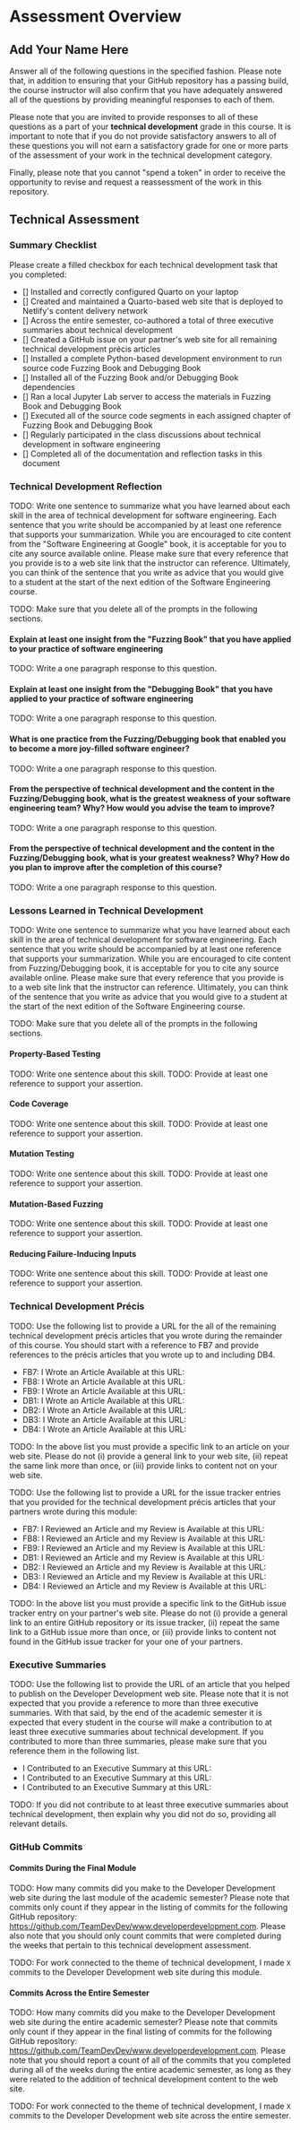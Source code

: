 # Assessment Overview

## Add Your Name Here

Answer all of the following questions in the specified fashion. Please
note that, in addition to ensuring that your GitHub repository has a passing
build, the course instructor will also confirm that you have adequately answered
all of the questions by providing meaningful responses to each of them.

Please note that you are invited to provide responses to all of these
questions as a part of your **technical development** grade in this course.
It is important to note that if you do not provide satisfactory answers to all
of these questions you will not earn a satisfactory grade for one or more parts
of the assessment of your work in the technical development category.

Finally, please note that you cannot "spend a token" in order to receive the
opportunity to revise and request a reassessment of the work in this repository.

## Technical Assessment

### Summary Checklist

Please create a filled checkbox for each technical development task that you completed:

- [] Installed and correctly configured Quarto on your laptop
- [] Created and maintained a Quarto-based web site that is deployed to Netlify's content delivery network
- [] Across the entire semester, co-authored a total of three executive summaries about technical development
- [] Created a GitHub issue on your partner's web site for all remaining technical development précis articles
- [] Installed a complete Python-based development environment to run source code Fuzzing Book and Debugging Book
- [] Installed all of the Fuzzing Book and/or Debugging Book dependencies
- [] Ran a local Jupyter Lab server to access the materials in Fuzzing Book and Debugging Book
- [] Executed all of the source code segments in each assigned chapter of Fuzzing Book and Debugging Book
- [] Regularly participated in the class discussions about technical development in software engineering
- [] Completed all of the documentation and reflection tasks in this document

### Technical Development Reflection

TODO: Write one sentence to summarize what you have learned about each skill in
the area of technical development for software engineering. Each sentence
that you write should be accompanied by at least one reference that supports
your summarization. While you are encouraged to cite content from the "Software
Engineering at Google" book, it is acceptable for you to cite any source
available online. Please make sure that every reference that you provide is to a
web site link that the instructor can reference. Ultimately, you can think of
the sentence that you write as advice that you would give to a student at the
start of the next edition of the Software Engineering course.

TODO: Make sure that you delete all of the prompts in the following sections.

#### Explain at least one insight from the "Fuzzing Book" that you have applied to your practice of software engineering

TODO: Write a one paragraph response to this question.

#### Explain at least one insight from the "Debugging Book" that you have applied to your practice of software engineering

TODO: Write a one paragraph response to this question.

#### What is one practice from the Fuzzing/Debugging book that enabled you to become a more joy-filled software engineer?

TODO: Write a one paragraph response to this question.

#### From the perspective of technical development and the content in the Fuzzing/Debugging book, what is the greatest weakness of your software engineering team? Why? How would you advise the team to improve?

TODO: Write a one paragraph response to this question.

#### From the perspective of technical development and the content in the Fuzzing/Debugging book, what is your greatest weakness? Why? How do you plan to improve after the completion of this course?

TODO: Write a one paragraph response to this question.

### Lessons Learned in Technical Development

TODO: Write one sentence to summarize what you have learned about each skill in
the area of technical development for software engineering. Each sentence that
you write should be accompanied by at least one reference that supports your
summarization. While you are encouraged to cite content from Fuzzing/Debugging
book, it is acceptable for you to cite any source available online. Please make
sure that every reference that you provide is to a web site link that the
instructor can reference. Ultimately, you can think of the sentence that you
write as advice that you would give to a student at the start of the next
edition of the Software Engineering course.

TODO: Make sure that you delete all of the prompts in the following sections.

#### Property-Based Testing

TODO: Write one sentence about this skill.
TODO: Provide at least one reference to support your assertion.

#### Code Coverage

TODO: Write one sentence about this skill.
TODO: Provide at least one reference to support your assertion.

#### Mutation Testing

TODO: Write one sentence about this skill.
TODO: Provide at least one reference to support your assertion.

#### Mutation-Based Fuzzing

TODO: Write one sentence about this skill.
TODO: Provide at least one reference to support your assertion.

#### Reducing Failure-Inducing Inputs

TODO: Write one sentence about this skill.
TODO: Provide at least one reference to support your assertion.

### Technical Development Précis

TODO: Use the following list to provide a URL for the all of the remaining
technical development précis articles that you wrote during the remainder of
this course. You should start with a reference to FB7 and provide references to
the précis articles that you wrote up to and including DB4.

- FB7: I Wrote an Article Available at this URL:
- FB8: I Wrote an Article Available at this URL:
- FB9: I Wrote an Article Available at this URL:
- DB1: I Wrote an Article Available at this URL:
- DB2: I Wrote an Article Available at this URL:
- DB3: I Wrote an Article Available at this URL:
- DB4: I Wrote an Article Available at this URL:

TODO: In the above list you must provide a specific link to an article on your
web site. Please do not (i) provide a general link to your web site, (ii) repeat
the same link more than once, or (iii) provide links to content not on your web
site.

TODO: Use the following list to provide a URL for the issue tracker entries that you
provided for the technical development précis articles that your partners
wrote during this module:

- FB7: I Reviewed an Article and my Review is Available at this URL:
- FB8: I Reviewed an Article and my Review is Available at this URL:
- FB9: I Reviewed an Article and my Review is Available at this URL:
- DB1: I Reviewed an Article and my Review is Available at this URL:
- DB2: I Reviewed an Article and my Review is Available at this URL:
- DB3: I Reviewed an Article and my Review is Available at this URL:
- DB4: I Reviewed an Article and my Review is Available at this URL:

TODO: In the above list you must provide a specific link to the GitHub issue
tracker entry on your partner's web site. Please do not (i) provide a general
link to an entire GitHub repository or its issue tracker, (ii) repeat the same
link to a GitHub issue more than once, or (iii) provide links to content not
found in the GitHub issue tracker for your one of your partners.

### Executive Summaries

TODO: Use the following list to provide the URL of an article that you helped
to publish on the Developer Development web site. Please note that it is not
expected that you provide a reference to more than three executive summaries.
With that said, by the end of the academic semester it is expected that every
student in the course will make a contribution to at least three executive
summaries about technical development. If you contributed to more than three
summaries, please make sure that you reference them in the following list.

- I Contributed to an Executive Summary at this URL:
- I Contributed to an Executive Summary at this URL:
- I Contributed to an Executive Summary at this URL:

TODO: If you did not contribute to at least three executive summaries about
technical development, then explain why you did not do so, providing all
relevant details.

### GitHub Commits

#### Commits During the Final Module

TODO: How many commits did you make to the Developer Development web site during the
last module of the academic semester? Please note that commits only count if
they appear in the listing of commits for the following GitHub repository:
https://github.com/TeamDevDev/www.developerdevelopment.com. Please also note
that you should only count commits that were completed during the weeks that
pertain to this technical development assessment.

TODO: For work connected to the theme of technical development, I made `X`
commits to the Developer Development web site during this module.

#### Commits Across the Entire Semester

TODO: How many commits did you make to the Developer Development web site
during the entire academic semester? Please note that commits only count if
they appear in the final listing of commits for the following GitHub
repository: https://github.com/TeamDevDev/www.developerdevelopment.com. Please
note that you should report a count of all of the commits that you completed
during all of the weeks during the entire academic semester, as long as they
were related to the addition of technical development content to the web
site.

TODO: For work connected to the theme of technical development, I made `X`
commits to the Developer Development web site across the entire semester.
